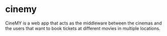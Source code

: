 # cinemy
CineMY is a web app that acts as the middleware between the cinemas and the users that want to book tickets at different movies in multiple locations.
